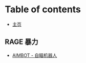 # Table of contents

* [主页](README.md)

## RAGE 暴力 <a href="#rage" id="rage"></a>

* [AIMBOT - 自瞄机器人](rage/aimbot.md)
